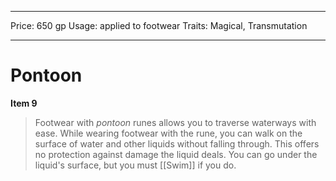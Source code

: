 
---
Price: 650 gp
Usage: applied to footwear
Traits: Magical, Transmutation

---

# Pontoon

**Item 9**

> Footwear with *pontoon* runes allows you to traverse waterways with ease. While wearing footwear with the rune, you can walk on the surface of water and other liquids without falling through. This offers no protection against damage the liquid deals. You can go under the liquid's surface, but you must [[Swim]] if you do.
